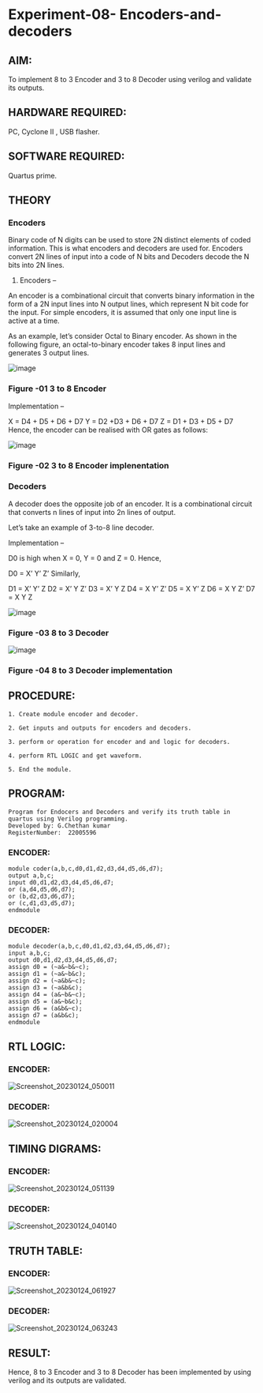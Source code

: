 # Experiment-08- Encoders-and-decoders 

## AIM: 

To implement 8 to 3 Encoder and  3 to 8 Decoder using verilog and validate its outputs.

## HARDWARE REQUIRED:  

PC, Cyclone II , USB flasher.

## SOFTWARE REQUIRED: 

Quartus prime.

## THEORY 

### Encoders
Binary code of N digits can be used to store 2N distinct elements of coded information. This is what encoders and decoders are used for. Encoders convert 2N lines of input into a code of N bits and Decoders decode the N bits into 2N lines.

1. Encoders –

An encoder is a combinational circuit that converts binary information in the form of a 2N input lines into N output lines, which represent N bit code for the input. For simple encoders, it is assumed that only one input line is active at a time.

As an example, let’s consider Octal to Binary encoder. As shown in the following figure, an octal-to-binary encoder takes 8 input lines and generates 3 output lines.

![image](https://user-images.githubusercontent.com/36288975/171543588-bc0746df-a173-4b35-989e-5fb7d385fe8a.png)

### Figure -01 3 to 8 Encoder 


Implementation –

X = D4 + D5 + D6 + D7
Y = D2 +D3 + D6 + D7
Z = D1 + D3 + D5 + D7 
Hence, the encoder can be realised with OR gates as follows:


![image](https://user-images.githubusercontent.com/36288975/171543740-68403b82-aa93-4c98-9343-f32b14885a2e.png)

### Figure -02 3 to 8 Encoder implenentation 

### Decoders 

A decoder does the opposite job of an encoder. It is a combinational circuit that converts n lines of input into 2n lines of output.

Let’s take an example of 3-to-8 line decoder.

Implementation –

D0 is high when X = 0, Y = 0 and Z = 0. Hence,

D0 = X’ Y’ Z’ 
Similarly,

D1 = X’ Y’ Z
D2 = X’ Y Z’
D3 = X’ Y Z
D4 = X Y’ Z’
D5 = X Y’ Z
D6 = X Y Z’
D7 = X Y Z 


![image](https://user-images.githubusercontent.com/36288975/171543978-ee2d0671-2846-40a1-8705-507fd6287a49.png)

### Figure -03 8 to 3 Decoder 



![image](https://user-images.githubusercontent.com/36288975/171543866-5a6eace6-8683-49d7-9c4f-a7cb30ec3035.png)

### Figure -04 8 to 3 Decoder implementation 

## PROCEDURE:

```
1. Create module encoder and decoder.

2. Get inputs and outputs for encoders and decoders.

3. perform or operation for encoder and and logic for decoders.

4. perform RTL LOGIC and get waveform.

5. End the module.

```

## PROGRAM: 
```
Program for Endocers and Decoders and verify its truth table in quartus using Verilog programming.
Developed by: G.Chethan kumar
RegisterNumber:  22005596
```

### ENCODER:

```
module coder(a,b,c,d0,d1,d2,d3,d4,d5,d6,d7);
output a,b,c;
input d0,d1,d2,d3,d4,d5,d6,d7;
or (a,d4,d5,d6,d7);
or (b,d2,d3,d6,d7);
or (c,d1,d3,d5,d7);
endmodule

```

### DECODER:

```
module decoder(a,b,c,d0,d1,d2,d3,d4,d5,d6,d7);
input a,b,c;
output d0,d1,d2,d3,d4,d5,d6,d7;
assign d0 = (~a&~b&~c);
assign d1 = (~a&~b&c);
assign d2 = (~a&b&~c);
assign d3 = (~a&b&c);
assign d4 = (a&~b&~c);
assign d5 = (a&~b&c);
assign d6 = (a&b&~c);
assign d7 = (a&b&c);
endmodule

```

## RTL LOGIC:  

### ENCODER:

![Screenshot_20230124_050011](https://user-images.githubusercontent.com/118348224/214280703-de7afeaa-ebbd-4db0-a384-9dd087de7e88.png)


### DECODER:

![Screenshot_20230124_020004](https://user-images.githubusercontent.com/118348224/214279826-8bc38202-6f2e-4b5e-8bab-aaab9854b881.png)


## TIMING DIGRAMS:  

### ENCODER:

![Screenshot_20230124_051139](https://user-images.githubusercontent.com/118348224/214283515-4ebe6225-b53f-4295-a681-ee9a5a547a1b.png)


### DECODER:

![Screenshot_20230124_040140](https://user-images.githubusercontent.com/118348224/214283939-30335b1d-cc8e-4225-8d9a-4c781e708203.png)


## TRUTH TABLE: 

### ENCODER:

![Screenshot_20230124_061927](https://user-images.githubusercontent.com/118348224/214296177-dc6b69f6-8d4a-4953-a56c-0a83630a1b9d.png)


### DECODER:

![Screenshot_20230124_063243](https://user-images.githubusercontent.com/118348224/214298738-1e14a109-0699-4916-a6f4-2c9dfcdf3278.png)


## RESULT: 

Hence, 8 to 3 Encoder and 3 to 8 Decoder has been implemented by using verilog and its outputs are validated.
